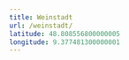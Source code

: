 ```yaml
---
title: Weinstadt
url: /weinstadt/
latitude: 48.808556800000005
longitude: 9.377481300000001
---
```

